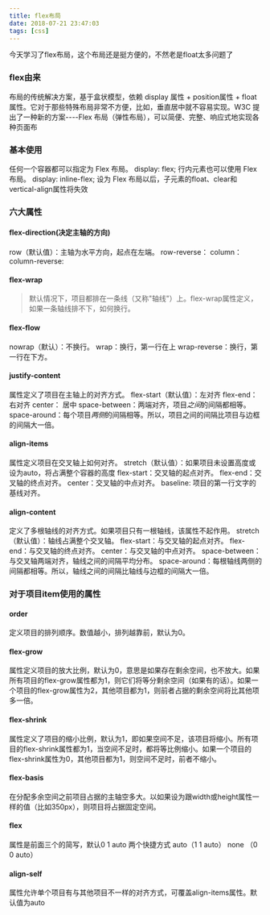 ```yaml
---
title: flex布局
date: 2018-07-21 23:47:03
tags: [css]
---
```

今天学习了flex布局，这个布局还是挺方便的，不然老是float太多问题了
<!-- more -->

### flex由来
布局的传统解决方案，基于盒状模型，依赖 display 属性 + position属性 + float属性。它对于那些特殊布局非常不方便，比如，垂直居中就不容易实现。W3C 提出了一种新的方案----Flex 布局（弹性布局），可以简便、完整、响应式地实现各种页面布

### 基本使用
任何一个容器都可以指定为 Flex 布局。   display: flex;
行内元素也可以使用 Flex 布局。         display: inline-flex;
设为 Flex 布局以后，子元素的float、clear和vertical-align属性将失效

### 六大属性
#### flex-direction(决定主轴的方向)
row（默认值）：主轴为水平方向，起点在左端。
row-reverse：
column：
column-reverse:
#### flex-wrap
>默认情况下，项目都排在一条线（又称"轴线"）上。flex-wrap属性定义，如果一条轴线排不下，如何换行。
#### flex-flow
nowrap（默认）：不换行。
wrap：换行，第一行在上
wrap-reverse：换行，第一行在下方。
#### justify-content
属性定义了项目在主轴上的对齐方式。
flex-start（默认值）：左对齐
flex-end：右对齐
center： 居中
space-between：两端对齐，项目<em>之间</em>的间隔都相等。
space-around：每个项目<em>两侧</em>的间隔相等。所以，项目之间的间隔比项目与边框的间隔大一倍。
#### align-items
属性定义项目在交叉轴上如何对齐。
stretch（默认值）：如果项目未设置高度或设为auto，将占满整个容器的高度
flex-start：交叉轴的起点对齐。
flex-end：交叉轴的终点对齐。
center：交叉轴的中点对齐。
baseline: 项目的第一行文字的基线对齐。
#### align-content
定义了多根轴线的对齐方式。如果项目只有一根轴线，该属性不起作用。
stretch（默认值）：轴线占满整个交叉轴。
flex-start：与交叉轴的起点对齐。
flex-end：与交叉轴的终点对齐。
center：与交叉轴的中点对齐。
space-between：与交叉轴两端对齐，轴线之间的间隔平均分布。
space-around：每根轴线两侧的间隔都相等。所以，轴线之间的间隔比轴线与边框的间隔大一倍。

### 对于项目item使用的属性
#### order
定义项目的排列顺序。数值越小，排列越靠前，默认为0。
#### flex-grow
属性定义项目的放大比例，默认为0，意思是如果存在剩余空间，也不放大。如果所有项目的flex-grow属性都为1，则它们将等分剩余空间（如果有的话）。如果一个项目的flex-grow属性为2，其他项目都为1，则前者占据的剩余空间将比其他项多一倍。

#### flex-shrink
属性定义了项目的缩小比例，默认为1，即如果空间不足，该项目将缩小。所有项目的flex-shrink属性都为1，当空间不足时，都将等比例缩小。如果一个项目的flex-shrink属性为0，其他项目都为1，则空间不足时，前者不缩小。

#### flex-basis
在分配多余空间之前项目占据的主轴空多大。以如果设为跟width或height属性一样的值（比如350px），则项目将占据固定空间。


#### flex
属性是前面三个的简写，默认0 1 auto
两个快捷方式 auto（1 1 auto）
                       none （0 0 auto）
#### align-self
属性允许单个项目有与其他项目不一样的对齐方式，可覆盖align-items属性。默认值为auto